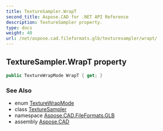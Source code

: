 ```yaml
---
title: TextureSampler.WrapT
second_title: Aspose.CAD for .NET API Reference
description: TextureSampler property. 
type: docs
weight: 40
url: /net/aspose.cad.fileformats.glb/texturesampler/wrapt/
---
```

## TextureSampler.WrapT property

```csharp
public TextureWrapMode WrapT { get; }
```

### See Also

* enum [TextureWrapMode](../../texturewrapmode/)
* class [TextureSampler](../)
* namespace [Aspose.CAD.FileFormats.GLB](../../texturesampler/)
* assembly [Aspose.CAD](../../../)


